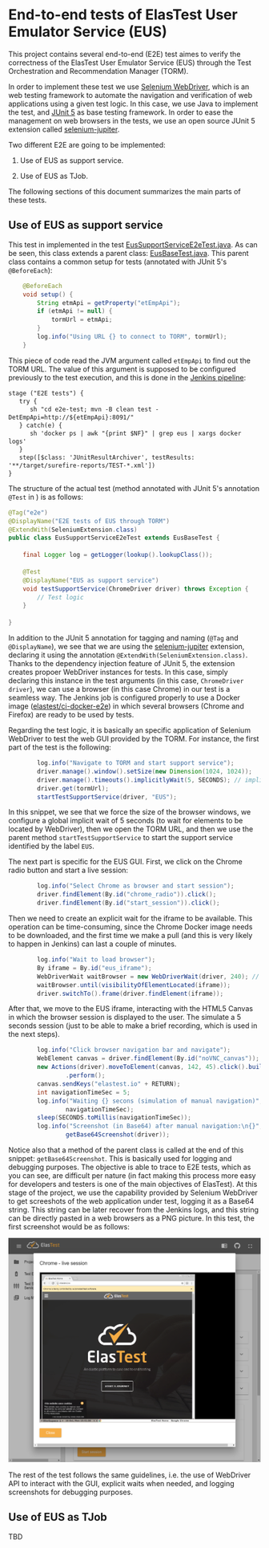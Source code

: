 # End-to-end tests of ElasTest User Emulator Service (EUS)

This project contains several end-to-end (E2E) test aimes to verify the correctness of the ElasTest User Emulator Service (EUS) through the Test Orchestration and Recommendation Manager (TORM).

In order to implement these test we use [Selenium WebDriver], which is an web testing framework to automate the navigation and verification of web applications using a given test logic. In this case, we use Java to implement the test, and [JUnit 5] as base testing framework. In order to ease the management on web browsers in the tests, we use an open source JUnit 5 extension called [selenium-jupiter].

Two different E2E are going to be implemented:

1. Use of EUS as support service.

2. Use of EUS as TJob.

The following sections of this document summarizes the main parts of these tests.

## Use of EUS as support service

This test in implemented in the test [EusSupportServiceE2eTest.java]. As can be seen, this class extends a parent class: [EusBaseTest.java]. This parent class contains a common setup for tests (annotated with JUnit 5's `@BeforeEach`):

```java
    @BeforeEach
    void setup() {
        String etmApi = getProperty("etEmpApi");
        if (etmApi != null) {
            tormUrl = etmApi;
        }
        log.info("Using URL {} to connect to TORM", tormUrl);
    }
```

This piece of code read the JVM argument called `etEmpApi` to find out the TORM URL. The value of this argument is supposed to be configured previously to the test execution, and this is done in the [Jenkins pipeline]:

```
stage ("E2E tests") {
   try {
      sh "cd e2e-test; mvn -B clean test -DetEmpApi=http://${etEmpApi}:8091/"
   } catch(e) {
      sh 'docker ps | awk "{print $NF}" | grep eus | xargs docker logs'
   }
   step([$class: 'JUnitResultArchiver', testResults: '**/target/surefire-reports/TEST-*.xml'])
}
```

The structure of the actual test (method annotated with JUnit 5's annotation `@Test` in ) is as follows:


```java
@Tag("e2e")
@DisplayName("E2E tests of EUS through TORM")
@ExtendWith(SeleniumExtension.class)
public class EusSupportServiceE2eTest extends EusBaseTest {

    final Logger log = getLogger(lookup().lookupClass());

    @Test
    @DisplayName("EUS as support service")
    void testSupportService(ChromeDriver driver) throws Exception {
        // Test logic
    }

}
```

In addition to the JUnit 5 annotation for tagging and naming (`@Tag` and `@DisplayName`), we see that we are using the [selenium-jupiter] extension, declaring it using the annotation `@ExtendWith(SeleniumExtension.class)`. Thanks to the dependency injection feature of JUnit 5, the extension creates propoer WebDriver instances for tests. In this case, simply declaring this instance in the test arguments (in this case, `ChromeDriver driver`), we can use a browser (in this case Chrome) in our test is a seamless way. The Jenkins job is configured properly to use a Docker image ([elastest/ci-docker-e2e]) in which several browsers (Chrome and Firefox) are ready to be used by tests.

Regarding the test logic, it is basically an specific application of Selenium WebDriver to test the web GUI provided by the TORM. For instance, the first part of the test is the following:

```java
        log.info("Navigate to TORM and start support service");
        driver.manage().window().setSize(new Dimension(1024, 1024));
        driver.manage().timeouts().implicitlyWait(5, SECONDS); // implicit wait
        driver.get(tormUrl);
        startTestSupportService(driver, "EUS");
```

In this snippet, we see that we force the size of the browser windows, we configure a global implicit wait of 5 seconds (to wait for elements to be located by WebDriver), then we open the TORM URL, and then we use the parent method `startTestSupportService` to start the support service identified by the label `EUS`.

The next part is specific for the EUS GUI. First, we click on the Chrome radio button and start a live session:

```java
        log.info("Select Chrome as browser and start session");
        driver.findElement(By.id("chrome_radio")).click();
        driver.findElement(By.id("start_session")).click();

```

Then we need to create an explicit wait for the iframe to be available. This operation can be time-consuming, since the Chrome Docker image needs to be downloaded, and the first time we make a pull (and this is very likely to happen in Jenkins) can last a couple of minutes.

```java
        log.info("Wait to load browser");
        By iframe = By.id("eus_iframe");
        WebDriverWait waitBrowser = new WebDriverWait(driver, 240); // seconds
        waitBrowser.until(visibilityOfElementLocated(iframe));
        driver.switchTo().frame(driver.findElement(iframe));
```

After that, we move to the EUS iframe, interacting with the HTML5 Canvas in which the browser session is displayed to the user. The simulate a 5 seconds session (just to be able to make a brief recording, which is used in the next steps). 

```java
        log.info("Click browser navigation bar and navigate");
        WebElement canvas = driver.findElement(By.id("noVNC_canvas"));
        new Actions(driver).moveToElement(canvas, 142, 45).click().build()
                .perform();
        canvas.sendKeys("elastest.io" + RETURN);
        int navigationTimeSec = 5;
        log.info("Waiting {} secons (simulation of manual navigation)",
                navigationTimeSec);
        sleep(SECONDS.toMillis(navigationTimeSec));
        log.info("Screenshot (in Base64) after manual navigation:\n{}",
                getBase64Screenshot(driver));

```

Notice also that a method of the parent class is called at the end of this snippet: `getBase64Screenshot`. This is basically used for logging and debugging purposes. The objective is able to trace to E2E tests, which as you can see, are difficult per nature (in fact making this process more easy for developers and testers is one of the main objectives of ElasTest). At this stage of the project, we use the capability provided by Selenium WebDriver to get screeshots of the web application under test, logging it as a Base64 string. This string can be later recover from the Jenkins logs, and this string can be directly pasted in a web browsers as a PNG picture. In this test, the first screenshot would be as follows:   

![EUS screenshot examaple](img/eus-e2e-screenshot.png)

The rest of the test follows the same guidelines, i.e. the use of WebDriver API to interact with the GUI, explicit waits when needed, and logging screenshots for debugging purposes. 

## Use of EUS as TJob

TBD


[Selenium WebDriver]: http://www.seleniumhq.org/projects/webdriver/
[JUnit 5]: http://junit.org/junit5/docs/current/user-guide/
[selenium-jupiter]: https://bonigarcia.github.io/selenium-jupiter/
[EusSupportServiceE2eTest.java]: https://github.com/elastest/elastest-user-emulator-service/blob/master/e2e-test/src/test/java/io/elastest/eus/test/e2e/EusSupportServiceE2eTest.java
[EusBaseTest.java]: https://github.com/elastest/elastest-user-emulator-service/blob/master/e2e-test/src/test/java/io/elastest/eus/test/base/EusBaseTest.java
[Jenkins pipeline]: https://github.com/elastest/elastest-user-emulator-service/blob/master/e2e-test/Jenkinsfile
[elastest/ci-docker-e2e]: https://hub.docker.com/r/elastest/ci-docker-e2e/
